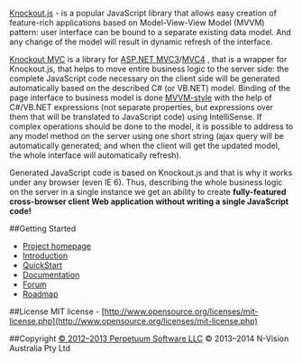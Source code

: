[Knockout.js](http://knockoutjs.com/documentation/introduction.html) - is a popular JavaScript library that allows easy creation of feature-rich applications based on Model-View-View Model (MVVM) pattern: user interface can be bound to a separate existing data model. And any change of the model will result in dynamic refresh of the interface.

[Knockout MVC](http://knockoutmvc.com) is a library for [ASP.NET MVC3](http://www.asp.net/mvc/mvc3)/[MVC4](http://www.asp.net/mvc/mvc4) , that is a wrapper for Knockout.js, that helps to move entire business logic to the server side: the complete JavaScript code necessary on the client side will be generated automatically based on the described C# (or VB.NET) model. Binding of the page interface to business model is done [MVVM-style](http://knockoutjs.com/documentation/observables.html#mvvm_and_view_models) with the help of C#/VB.NET expressions (not separate properties, but expressions over them that will be translated to JavaScript code) using IntelliSense. If complex operations should be done to the model, it is possible to address to any model method on the server using one short string (ajax query will be automatically generated; and when the client will get the updated model, the whole interface will automatically refresh).

Generated JavaScript code is based on Knockout.js and that is why it works under any browser (even IE 6). Thus, describing the whole business logic on the server in a single instance we get an ability to create **fully-featured cross-browser client Web application without writing a single JavaScript code!**

##Getting Started
* [Project homepage](http://knockoutmvc.com/)
* [Introduction](http://knockoutmvc.com/Home/Introduction)
* [QuickStart](http://knockoutmvc.com/Home/QuickStart)
* [Documentation](http://knockoutmvc.com/Home/Documentation)
* [Forum](https://groups.google.com/forum/#!forum/knockout-mvc)
* [Roadmap](https://github.com/AndreyAkinshin/knockout-mvc/wiki/Roadmap)

##License
MIT license - [http://www.opensource.org/licenses/mit-license.php](http://www.opensource.org/licenses/mit-license.php)

##Copyright
[© 2012–2013 Perpetuum Software LLC](http://www.perpetuumsoft.com/)
© 2013–2014 N-Vision Australia Pty Ltd